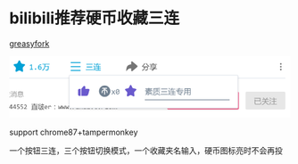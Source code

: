 # bilibili推荐硬币收藏三连

[greasyfork](https://greasyfork.org/en/scripts/372890-bilibili%E4%B8%89%E8%BF%9E)

![](https://raw.githubusercontent.com/tkkcc/bilibili_sanlian/master/1.png)

support chrome87+tampermonkey

一个按钮三连，三个按钮切换模式，一个收藏夹名输入，硬币图标亮时不会再投
